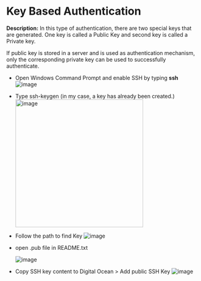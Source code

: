 # Key Based Authentication

**Description:** In this type of authentication, there are two special keys that are generated. One key is called a Public Key and second key is called a Private key.

If public key is stored in a server and is used as authentication mechanism, only the corresponding private key can be used to successfully authenticate.

* Open Windows Command Prompt and enable SSH by typing **ssh**
  ![image](https://github.com/user-attachments/assets/08c6b23a-9347-4975-9484-b6b70f232b44)

* Type ssh-keygen (in my case, a key has already been created.)
   <img width="335" alt="image" src="https://github.com/user-attachments/assets/97ab47ad-1aa3-474e-85ed-7f071bcfe691" />
  
* Follow the path to find Key
  ![image](https://github.com/user-attachments/assets/5f729c2b-7e5d-408f-9e09-4a6d53be5879)

* open .pub file in README.txt

  ![image](https://github.com/user-attachments/assets/ecd4a734-deb9-4154-9dd0-9b408f0e81f7)

* Copy SSH key content to Digital Ocean > Add public SSH Key
  ![image](https://github.com/user-attachments/assets/4dcabb54-e7cc-49e3-8b22-80934c005637)


